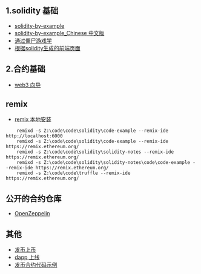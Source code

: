 ## 1.solidity 基础

* [solidity-by-example](https://solidity-by-example.org)
* [solidity-by-example_Chinese 中文版](https://github.com/Web3-Club/solidity-by-example_Chinese)
* [通过僵尸游戏学](https://cryptozombies.io/)
* [根据solidity生成的前端页面](oneclickdapp.com)
## 2.合约基础
* [web3 向导](https://docs.alchemy.com/)

## remix
* [remix 本地安装](https://remix-ide.readthedocs.io/zh-cn/latest/remixd.html)

```
	remixd -s Z:\code\code\solidity\code-example --remix-ide http://localhost:6000
	remixd -s Z:\code\code\solidity\code-example --remix-ide https://remix.ethereum.org/  
	remixd -s Z:\code\code\solidity\solidity-notes --remix-ide https://remix.ethereum.org/  
	remixd -s Z:\code\code\solidity\solidity-notes\code\code-example --remix-ide https://remix.ethereum.org/  
	remixd -s Z:\code\code\truffle --remix-ide https://remix.ethereum.org/  
```

## 公开的合约仓库
* [OpenZeppelin](https://github.com/OpenZeppelin/openzeppelin-contracts/blob/v4.0.0/contracts/token/ERC20/IERC20.sol)

## 其他
* [发币上币](https://www.youtube.com/watch?v=rI3FU77djLA&ab_channel=DevSwanson)
* [dapp 上线](https://www.youtube.com/watch?v=bym-l9reaN0&ab_channel=%E7%A8%80%E5%9C%9F%E6%8E%98%E9%87%91)
* [发币合约代码示例](https://www.createyourowntoken.net/tokens)
